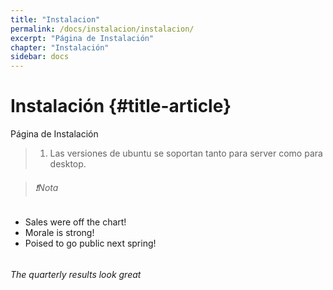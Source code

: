 ```yaml
---
title: "Instalacion"
permalink: /docs/instalacion/instalacion/
excerpt: "Página de Instalación"
chapter: "Instalación" 
sidebar: docs
---
```


# Instalación {#title-article}

Página de Instalación

> 1. Las versiones de ubuntu se soportan tanto para server como para desktop.

> ###### ❗Nota
- Sales were off the chart!
- Morale is strong!
- Poised to go public next spring!
> ######



###### The quarterly results look great 

